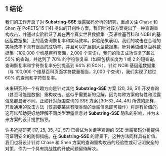## 1 结论

我们的工作开启了对 **Substring-SSE** 泄露密码分析的研究，重点关注 Chase 和 Shen 在 PoPETS'15 [14] 提出的开创性方案。我们针对该方案提出了一种查询重构攻击，并通过实验验证了其在两个真实世界数据集（英语维基百科和 NCBI 的基因组数据集）上的高查询恢复率和实际效率。实验结果表明，我们的攻击在合理的实际效率下具有很高的成功率，并且可以扩展到大型数据集。针对英语维基百科数据集（100,000 个维基百科页面，2,000 个查询），我们的攻击成功恢复了超过 50% 的查询，并达到了 70% 的字符恢复率（如果包括长度为 1 或 2 的短查询，查询恢复率和字符恢复率分别提高到 64% 和 80%）。针对 NCBI 基因组数据集（与 100,000 个维基百科页面字符数量相当，2,000 个查询），我们实现了超过 60% 的查询和字符恢复率。

未来研究的一个有趣方向是针对其他 **Substring-SSE** 方案 [20, 36, 51] 开发查询（甚至可能是数据）重构攻击。这似乎需要新的见解，因为每种方案的特性和泄露信息都显著不同。正如针对范围查询的 SSE 方案 [30–32, 44, 49] 所做的那样，开发通用的攻击方法（仅需要某些有限类型的泄露信息即可操作）将是有价值的。这可以帮助更好地理解不同类型泄露信息对 **Substring-SSE** 隐私的影响，并为未来方案的设计提供指导。

许多近期研究 [17, 25, 35, 42, 57] 已尝试为关键字查询的 SSE 泄露密码分析提供可证明安全的防御措施。在 **Substring-SSE** 的背景下，这种方法同样具有价值。我们也将设计针对 Chase 和 Shen 方案的查询重构攻击的经验性或可证明安全的对策，作为一个具有挑战性的开放问题留待解决。
